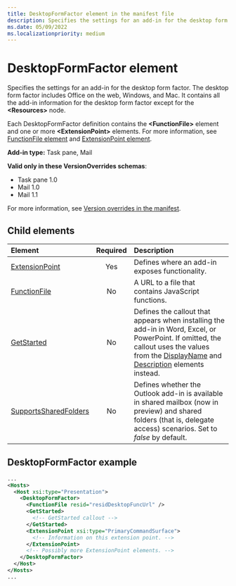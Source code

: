 ```yaml
---
title: DesktopFormFactor element in the manifest file
description: Specifies the settings for an add-in for the desktop form factor.
ms.date: 05/09/2022
ms.localizationpriority: medium
---
```


# DesktopFormFactor element

Specifies the settings for an add-in for the desktop form factor. The desktop form factor includes Office on the web, Windows, and Mac. It contains all the add-in information for the desktop form factor except for the **\<Resources\>** node.

Each DesktopFormFactor definition contains the **\<FunctionFile\>** element and one or more **\<ExtensionPoint\>** elements. For more information, see [FunctionFile element](functionfile.md) and [ExtensionPoint element](extensionpoint.md).

**Add-in type:** Task pane, Mail

**Valid only in these VersionOverrides schemas**:

- Task pane 1.0
- Mail 1.0
- Mail 1.1

For more information, see [Version overrides in the manifest](/office/dev/add-ins/develop/add-in-manifests#version-overrides-in-the-manifest).

## Child elements

| Element                               | Required | Description  |
|:--------------------------------------|:--------:|:-------------|
| [ExtensionPoint](extensionpoint.md)   | Yes      | Defines where an add-in exposes functionality. |
| [FunctionFile](functionfile.md)       | No       | A URL to a file that contains JavaScript functions.|
| [GetStarted](getstarted.md)           | No       | Defines the callout that appears when installing the add-in in Word, Excel, or PowerPoint. If omitted, the callout uses the values from the [DisplayName](displayname.md) and [Description](description.md) elements instead. |
| [SupportsSharedFolders](supportssharedfolders.md) | No | Defines whether the Outlook add-in is available in shared mailbox (now in preview) and shared folders (that is, delegate access) scenarios. Set to *false* by default. |

## DesktopFormFactor example

```xml
...
<Hosts>
  <Host xsi:type="Presentation">
    <DesktopFormFactor>
      <FunctionFile resid="residDesktopFuncUrl" />
      <GetStarted>
        <!-- GetStarted callout -->
      </GetStarted>
      <ExtensionPoint xsi:type="PrimaryCommandSurface">
        <!-- Information on this extension point. -->
      </ExtensionPoint>
      <!-- Possibly more ExtensionPoint elements. -->
    </DesktopFormFactor>
  </Host>
</Hosts>
...
```
